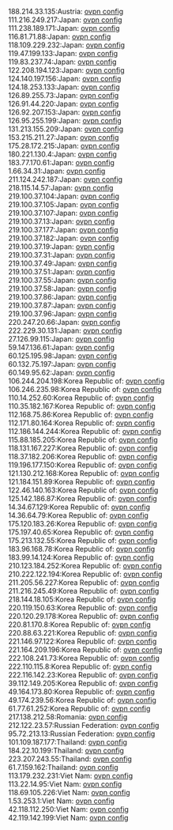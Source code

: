 188.214.33.135:Austria: [ovpn config](vpn/188_214_33_135.ovpn)  
111.216.249.217:Japan: [ovpn config](vpn/111_216_249_217.ovpn)  
111.238.189.171:Japan: [ovpn config](vpn/111_238_189_171.ovpn)  
116.81.71.88:Japan: [ovpn config](vpn/116_81_71_88.ovpn)  
118.109.229.232:Japan: [ovpn config](vpn/118_109_229_232.ovpn)  
119.47.199.133:Japan: [ovpn config](vpn/119_47_199_133.ovpn)  
119.83.237.74:Japan: [ovpn config](vpn/119_83_237_74.ovpn)  
122.208.194.123:Japan: [ovpn config](vpn/122_208_194_123.ovpn)  
124.140.197.156:Japan: [ovpn config](vpn/124_140_197_156.ovpn)  
124.18.253.133:Japan: [ovpn config](vpn/124_18_253_133.ovpn)  
126.89.255.73:Japan: [ovpn config](vpn/126_89_255_73.ovpn)  
126.91.44.220:Japan: [ovpn config](vpn/126_91_44_220.ovpn)  
126.92.207.153:Japan: [ovpn config](vpn/126_92_207_153.ovpn)  
126.95.255.199:Japan: [ovpn config](vpn/126_95_255_199.ovpn)  
131.213.155.209:Japan: [ovpn config](vpn/131_213_155_209.ovpn)  
153.215.211.27:Japan: [ovpn config](vpn/153_215_211_27.ovpn)  
175.28.172.215:Japan: [ovpn config](vpn/175_28_172_215.ovpn)  
180.221.130.4:Japan: [ovpn config](vpn/180_221_130_4.ovpn)  
183.77.170.61:Japan: [ovpn config](vpn/183_77_170_61.ovpn)  
1.66.34.31:Japan: [ovpn config](vpn/1_66_34_31.ovpn)  
211.124.242.187:Japan: [ovpn config](vpn/211_124_242_187.ovpn)  
218.115.14.57:Japan: [ovpn config](vpn/218_115_14_57.ovpn)  
219.100.37.104:Japan: [ovpn config](vpn/219_100_37_104.ovpn)  
219.100.37.105:Japan: [ovpn config](vpn/219_100_37_105.ovpn)  
219.100.37.107:Japan: [ovpn config](vpn/219_100_37_107.ovpn)  
219.100.37.13:Japan: [ovpn config](vpn/219_100_37_13.ovpn)  
219.100.37.177:Japan: [ovpn config](vpn/219_100_37_177.ovpn)  
219.100.37.182:Japan: [ovpn config](vpn/219_100_37_182.ovpn)  
219.100.37.19:Japan: [ovpn config](vpn/219_100_37_19.ovpn)  
219.100.37.31:Japan: [ovpn config](vpn/219_100_37_31.ovpn)  
219.100.37.49:Japan: [ovpn config](vpn/219_100_37_49.ovpn)  
219.100.37.51:Japan: [ovpn config](vpn/219_100_37_51.ovpn)  
219.100.37.55:Japan: [ovpn config](vpn/219_100_37_55.ovpn)  
219.100.37.58:Japan: [ovpn config](vpn/219_100_37_58.ovpn)  
219.100.37.86:Japan: [ovpn config](vpn/219_100_37_86.ovpn)  
219.100.37.87:Japan: [ovpn config](vpn/219_100_37_87.ovpn)  
219.100.37.96:Japan: [ovpn config](vpn/219_100_37_96.ovpn)  
220.247.20.66:Japan: [ovpn config](vpn/220_247_20_66.ovpn)  
222.229.30.131:Japan: [ovpn config](vpn/222_229_30_131.ovpn)  
27.126.99.115:Japan: [ovpn config](vpn/27_126_99_115.ovpn)  
59.147.136.61:Japan: [ovpn config](vpn/59_147_136_61.ovpn)  
60.125.195.98:Japan: [ovpn config](vpn/60_125_195_98.ovpn)  
60.132.75.197:Japan: [ovpn config](vpn/60_132_75_197.ovpn)  
60.149.95.62:Japan: [ovpn config](vpn/60_149_95_62.ovpn)  
106.244.204.198:Korea Republic of: [ovpn config](vpn/106_244_204_198.ovpn)  
106.246.235.98:Korea Republic of: [ovpn config](vpn/106_246_235_98.ovpn)  
110.14.252.60:Korea Republic of: [ovpn config](vpn/110_14_252_60.ovpn)  
110.35.182.167:Korea Republic of: [ovpn config](vpn/110_35_182_167.ovpn)  
112.168.75.86:Korea Republic of: [ovpn config](vpn/112_168_75_86.ovpn)  
112.171.80.164:Korea Republic of: [ovpn config](vpn/112_171_80_164.ovpn)  
112.186.144.244:Korea Republic of: [ovpn config](vpn/112_186_144_244.ovpn)  
115.88.185.205:Korea Republic of: [ovpn config](vpn/115_88_185_205.ovpn)  
118.131.167.227:Korea Republic of: [ovpn config](vpn/118_131_167_227.ovpn)  
118.37.182.206:Korea Republic of: [ovpn config](vpn/118_37_182_206.ovpn)  
119.196.177.150:Korea Republic of: [ovpn config](vpn/119_196_177_150.ovpn)  
121.130.212.168:Korea Republic of: [ovpn config](vpn/121_130_212_168.ovpn)  
121.184.151.89:Korea Republic of: [ovpn config](vpn/121_184_151_89.ovpn)  
122.46.140.163:Korea Republic of: [ovpn config](vpn/122_46_140_163.ovpn)  
125.142.186.87:Korea Republic of: [ovpn config](vpn/125_142_186_87.ovpn)  
14.34.67.129:Korea Republic of: [ovpn config](vpn/14_34_67_129.ovpn)  
14.36.64.79:Korea Republic of: [ovpn config](vpn/14_36_64_79.ovpn)  
175.120.183.26:Korea Republic of: [ovpn config](vpn/175_120_183_26.ovpn)  
175.197.40.65:Korea Republic of: [ovpn config](vpn/175_197_40_65.ovpn)  
175.213.132.55:Korea Republic of: [ovpn config](vpn/175_213_132_55.ovpn)  
183.96.168.78:Korea Republic of: [ovpn config](vpn/183_96_168_78.ovpn)  
183.99.14.124:Korea Republic of: [ovpn config](vpn/183_99_14_124.ovpn)  
210.123.184.252:Korea Republic of: [ovpn config](vpn/210_123_184_252.ovpn)  
210.222.122.194:Korea Republic of: [ovpn config](vpn/210_222_122_194.ovpn)  
211.205.56.227:Korea Republic of: [ovpn config](vpn/211_205_56_227.ovpn)  
211.216.245.49:Korea Republic of: [ovpn config](vpn/211_216_245_49.ovpn)  
218.144.18.105:Korea Republic of: [ovpn config](vpn/218_144_18_105.ovpn)  
220.119.150.63:Korea Republic of: [ovpn config](vpn/220_119_150_63.ovpn)  
220.120.29.178:Korea Republic of: [ovpn config](vpn/220_120_29_178.ovpn)  
220.81.170.8:Korea Republic of: [ovpn config](vpn/220_81_170_8.ovpn)  
220.88.63.221:Korea Republic of: [ovpn config](vpn/220_88_63_221.ovpn)  
221.146.97.122:Korea Republic of: [ovpn config](vpn/221_146_97_122.ovpn)  
221.164.209.196:Korea Republic of: [ovpn config](vpn/221_164_209_196.ovpn)  
222.108.241.73:Korea Republic of: [ovpn config](vpn/222_108_241_73.ovpn)  
222.110.115.8:Korea Republic of: [ovpn config](vpn/222_110_115_8.ovpn)  
222.116.142.23:Korea Republic of: [ovpn config](vpn/222_116_142_23.ovpn)  
39.112.149.205:Korea Republic of: [ovpn config](vpn/39_112_149_205.ovpn)  
49.164.173.80:Korea Republic of: [ovpn config](vpn/49_164_173_80.ovpn)  
49.174.239.56:Korea Republic of: [ovpn config](vpn/49_174_239_56.ovpn)  
61.77.61.252:Korea Republic of: [ovpn config](vpn/61_77_61_252.ovpn)  
217.138.212.58:Romania: [ovpn config](vpn/217_138_212_58.ovpn)  
212.122.23.57:Russian Federation: [ovpn config](vpn/212_122_23_57.ovpn)  
95.72.213.13:Russian Federation: [ovpn config](vpn/95_72_213_13.ovpn)  
101.109.187.177:Thailand: [ovpn config](vpn/101_109_187_177.ovpn)  
184.22.10.199:Thailand: [ovpn config](vpn/184_22_10_199.ovpn)  
223.207.243.55:Thailand: [ovpn config](vpn/223_207_243_55.ovpn)  
61.7.159.162:Thailand: [ovpn config](vpn/61_7_159_162.ovpn)  
113.179.232.231:Viet Nam: [ovpn config](vpn/113_179_232_231.ovpn)  
113.22.14.95:Viet Nam: [ovpn config](vpn/113_22_14_95.ovpn)  
118.69.105.226:Viet Nam: [ovpn config](vpn/118_69_105_226.ovpn)  
1.53.253.1:Viet Nam: [ovpn config](vpn/1_53_253_1.ovpn)  
42.118.112.250:Viet Nam: [ovpn config](vpn/42_118_112_250.ovpn)  
42.119.142.199:Viet Nam: [ovpn config](vpn/42_119_142_199.ovpn)  
